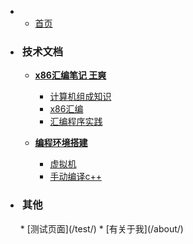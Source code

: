 
*   
    * [首页](/)

* <h3 style="padding-left: 3px">技术文档</h3>

    * [<b>x86汇编笔记 王爽</b>](/汇编语言_王爽/汇编语言_王爽?id=汇编语言_王爽 )

        * [计算机组成知识](汇编语言_王爽/汇编语言_王爽)
        * [x86汇编](/汇编语言_王爽/汇编语言_王爽?id=x86汇编)
        * [汇编程序实践](/汇编语言_王爽/汇编语言_王爽?id=汇编程序实践)

    * [<b>编程环境搭建</b>](/环境配置问题/环境配置问题)
        * [虚拟机](/环境配置问题/环境配置问题?id=虚拟机)
        * [手动编译c++](/环境配置问题/环境配置问题?id=手动编译c)

* <h3 style="padding-left: 3px">其他</h3>
    * [测试页面](/test/)
    * [有关于我](/about/)

